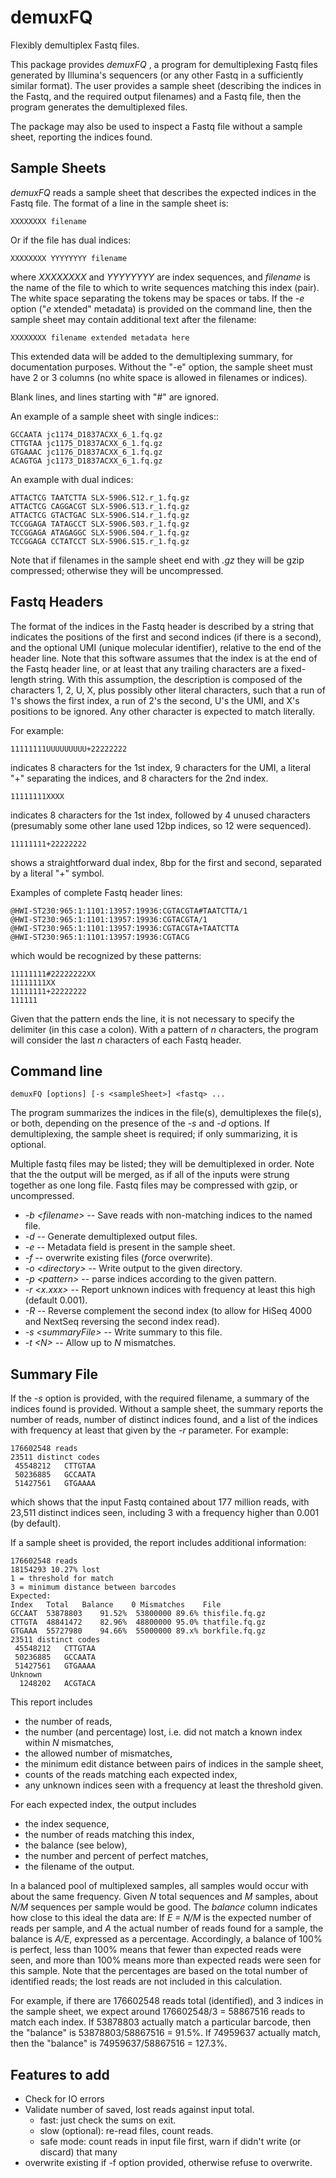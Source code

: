 # demuxFQ
Flexibly demultiplex Fastq files.

This package provides *demuxFQ* , a program for demultiplexing Fastq files generated by Illumina's sequencers (or any other Fastq in a sufficiently similar format).  The user provides a sample sheet (describing the indices in the Fastq, and the required output filenames) and a Fastq file, then the program generates the demultiplexed files.

The package may also be used to inspect a Fastq file without a sample sheet, reporting the indices found.

## Sample Sheets

*demuxFQ* reads a sample sheet that describes the expected indices in the Fastq file.  The format of a line in the sample sheet is:

    XXXXXXXX filename

Or if the file has dual indices:

    XXXXXXXX YYYYYYYY filename

where *XXXXXXXX* and *YYYYYYYY* are index sequences, and *filename* is the name of the file to which to write sequences matching this index (pair).  The white space separating the tokens may be spaces or tabs.  If the *-e* option ("*e* xtended" metadata) is provided on the command line, then the sample sheet may contain additional text after the filename:

    XXXXXXXX filename extended metadata here

This extended data will be added to the demultiplexing summary, for documentation purposes.  Without the "-e" option, the sample sheet must have 2 or 3 columns (no white space is allowed in filenames or indices).

Blank lines, and lines starting with "#" are ignored.

An example of a sample sheet with single indices::

    GCCAATA jc1174_D1837ACXX_6_1.fq.gz
    CTTGTAA jc1175_D1837ACXX_6_1.fq.gz
    GTGAAAC jc1176_D1837ACXX_6_1.fq.gz
    ACAGTGA jc1173_D1837ACXX_6_1.fq.gz

An example with dual indices:

    ATTACTCG TAATCTTA SLX-5906.S12.r_1.fq.gz
    ATTACTCG CAGGACGT SLX-5906.S13.r_1.fq.gz
    ATTACTCG GTACTGAC SLX-5906.S14.r_1.fq.gz
    TCCGGAGA TATAGCCT SLX-5906.S03.r_1.fq.gz
    TCCGGAGA ATAGAGGC SLX-5906.S04.r_1.fq.gz
    TCCGGAGA CCTATCCT SLX-5906.S15.r_1.fq.gz

Note that if filenames in the sample sheet end with *.gz* they will be gzip compressed; otherwise they will be uncompressed.

## Fastq Headers

The format of the indices in the Fastq header is described by a string that indicates the positions of the first and second indices (if there is a second), and the optional UMI (unique molecular identifier), relative to the end of the header line.  Note that this software assumes that the index is at the end of the Fastq header line, or at least that any trailing characters are a fixed-length string.  With this assumption, the description is composed of the characters 1, 2, U, X, plus possibly other literal characters, such that a run of 1's shows the first index, a run of 2's the second, U's the UMI, and X's positions to be ignored.  Any other character is expected to match literally.

For example:

    11111111UUUUUUUUU+22222222

indicates 8 characters for the 1st index, 9 characters for the UMI, a literal "+" separating the indices, and 8 characters for the 2nd index.

    11111111XXXX

indicates 8 characters for the 1st index, followed by 4 unused characters (presumably some other lane used 12bp indices, so 12 were sequenced).

    11111111+22222222

shows a straightforward dual index, 8bp for the first and second, separated by a literal "+" symbol.

Examples of complete Fastq header lines:

    @HWI-ST230:965:1:1101:13957:19936:CGTACGTA#TAATCTTA/1
    @HWI-ST230:965:1:1101:13957:19936:CGTACGTA/1
    @HWI-ST230:965:1:1101:13957:19936:CGTACGTA+TAATCTTA
    @HWI-ST230:965:1:1101:13957:19936:CGTACG

which would be recognized by these patterns:

    11111111#22222222XX
    11111111XX
    11111111+22222222
    111111

Given that the pattern ends the line, it is not necessary to specify the delimiter (in this case a colon).  With a pattern of *n* characters, the program will consider the last *n* characters of each Fastq header.

## Command line

    demuxFQ [options] [-s <sampleSheet>] <fastq> ...

The program summarizes the indices in the file(s), demultiplexes the file(s), or both, depending on the presence of the *-s* and *-d* options.  If demultiplexing, the sample sheet is required; if only summarizing, it is optional.

Multiple fastq files may be listed; they will be demultiplexed in order.  Note that the the output will be merged, as if all of the inputs were strung together as one long file.  Fastq files may be compressed with gzip, or uncompressed.

* *-b &lt;filename>* -- Save reads with non-matching indices to the named file.
* *-d* -- Generate demultiplexed output files.
* *-e* -- Metadata field is present in the sample sheet.
* *-f* -- overwrite existing files (*f*orce overwrite).
* *-o &lt;directory>* -- Write output to the given directory.
* *-p &lt;pattern>* -- parse indices according to the given pattern.
* *-r &lt;x.xxx>* -- Report unknown indices with frequency at least this high (default 0.001).
* *-R* -- Reverse complement the second index (to allow for HiSeq 4000 and NextSeq reversing the second index read).
* *-s &lt;summaryFile>* -- Write summary to this file.
* *-t &lt;N>* -- Allow up to *N* mismatches.

## Summary File

If the *-s* option is provided, with the required filename, a summary of the indices found is provided.  Without a sample sheet, the summary reports the number of reads, number of distinct indices found, and a list of the indices with frequency at least that given by the *-r* parameter.  For example:

    176602548 reads
    23511 distinct codes
     45548212   CTTGTAA
     50236885   GCCAATA
     51427561   GTGAAAA

which shows that the input Fastq contained about 177 million reads, with 23,511 distinct indices seen, including 3 with a frequency higher than 0.001 (by default).

If a sample sheet is provided, the report includes additional information:

    176602548 reads
    18154293 10.27% lost
    1 = threshold for match
    3 = minimum distance between barcodes
    Expected:
    Index   Total   Balance    0 Mismatches    File
    GCCAAT  53878803    91.52%  53800000 89.6% thisfile.fq.gz
    CTTGTA  48841472    82.96%  48800000 95.0% thatfile.fq.gz
    GTGAAA  55727980    94.66%  55000000 89.x% borkfile.fq.gz
    23511 distinct codes
     45548212   CTTGTAA
     50236885   GCCAATA
     51427561   GTGAAAA
    Unknown
      1248202   ACGTACA

This report includes
* the number of reads,
* the number (and percentage) lost, i.e. did not match a known index within *N* mismatches,
* the allowed number of mismatches,
* the minimum edit distance between pairs of indices in the sample sheet,
* counts of the reads matching each expected index,
* any unknown indices seen with a frequency at least the threshold given.

For each expected index, the output includes
* the index sequence,
* the number of reads matching this index,
* the balance (see below),
* the number and percent of perfect matches,
* the filename of the output.

In a balanced pool of multiplexed samples, all samples would occur with about the same frequency.  Given *N* total sequences and *M* samples, about *N/M* sequences per sample would be good.  The *balance* column indicates how close to this ideal the data are: If *E = N/M* is the expected number of reads per sample, and *A* the actual number of reads found for a sample, the balance is *A/E*, expressed as a percentage.  Accordingly, a balance of 100% is perfect, less than 100% means that fewer than expected reads were seen, and more than 100% means more than expected reads were seen for this sample.  Note that the percentages are based on the total number of identified reads; the lost reads are not included in this calculation.

For example, if there are 176602548 reads total (identified), and 3 indices in the sample sheet, we expect around 176602548/3 = 58867516 reads to match each index.  If 53878803 actually match a particular barcode, then the "balance" is 53878803/58867516 = 91.5%. If 74959637 actually match, then the "balance" is 74959637/58867516 = 127.3%.

## Features to add

* Check for IO errors
* Validate number of saved, lost reads against input total.
  * fast: just check the sums on exit.
  * slow (optional): re-read files, count reads.
  * safe mode: count reads in input file first, warn if didn't write (or discard) that many
* overwrite existing if -f option provided, otherwise refuse to overwrite.

